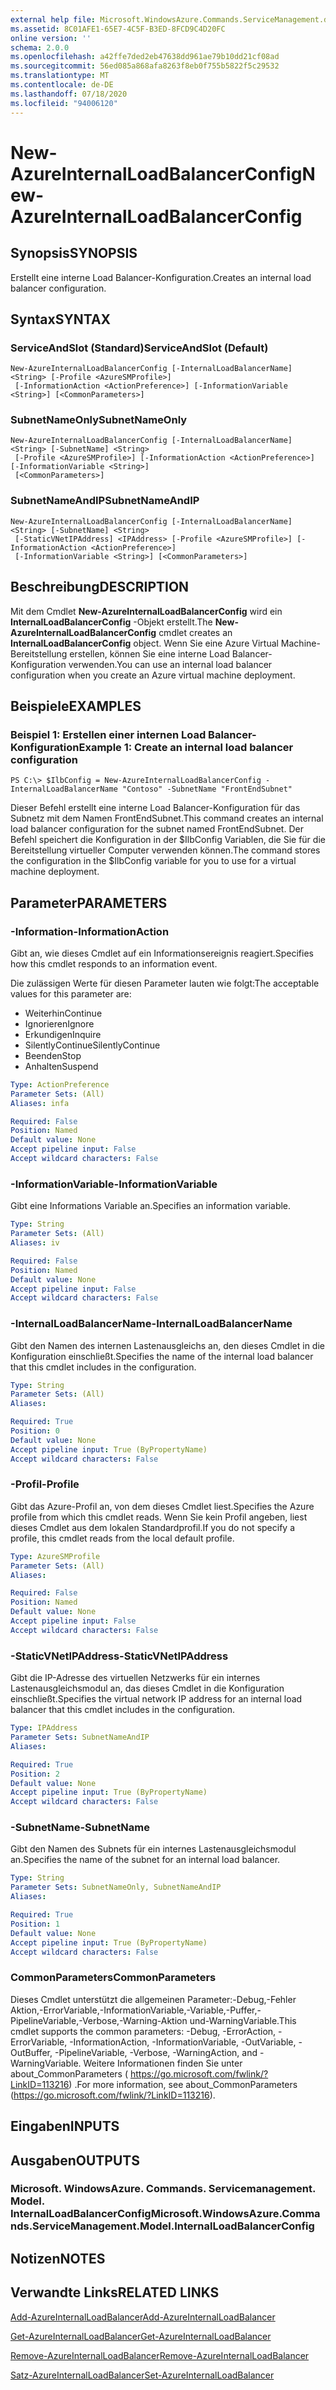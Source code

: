 ```yaml
---
external help file: Microsoft.WindowsAzure.Commands.ServiceManagement.dll-Help.xml
ms.assetid: 8C01AFE1-65E7-4C5F-B3ED-8FCD9C4D20FC
online version: ''
schema: 2.0.0
ms.openlocfilehash: a42ffe7ded2eb47638dd961ae79b10dd21cf08ad
ms.sourcegitcommit: 56ed085a868afa8263f8eb0f755b5822f5c29532
ms.translationtype: MT
ms.contentlocale: de-DE
ms.lasthandoff: 07/18/2020
ms.locfileid: "94006120"
---
```

# <span data-ttu-id="8ac9a-101">New-AzureInternalLoadBalancerConfig</span><span class="sxs-lookup"><span data-stu-id="8ac9a-101">New-AzureInternalLoadBalancerConfig</span></span>

## <span data-ttu-id="8ac9a-102">Synopsis</span><span class="sxs-lookup"><span data-stu-id="8ac9a-102">SYNOPSIS</span></span>
<span data-ttu-id="8ac9a-103">Erstellt eine interne Load Balancer-Konfiguration.</span><span class="sxs-lookup"><span data-stu-id="8ac9a-103">Creates an internal load balancer configuration.</span></span>

## <span data-ttu-id="8ac9a-104">Syntax</span><span class="sxs-lookup"><span data-stu-id="8ac9a-104">SYNTAX</span></span>

### <span data-ttu-id="8ac9a-105">ServiceAndSlot (Standard)</span><span class="sxs-lookup"><span data-stu-id="8ac9a-105">ServiceAndSlot (Default)</span></span>
```
New-AzureInternalLoadBalancerConfig [-InternalLoadBalancerName] <String> [-Profile <AzureSMProfile>]
 [-InformationAction <ActionPreference>] [-InformationVariable <String>] [<CommonParameters>]
```

### <span data-ttu-id="8ac9a-106">SubnetNameOnly</span><span class="sxs-lookup"><span data-stu-id="8ac9a-106">SubnetNameOnly</span></span>
```
New-AzureInternalLoadBalancerConfig [-InternalLoadBalancerName] <String> [-SubnetName] <String>
 [-Profile <AzureSMProfile>] [-InformationAction <ActionPreference>] [-InformationVariable <String>]
 [<CommonParameters>]
```

### <span data-ttu-id="8ac9a-107">SubnetNameAndIP</span><span class="sxs-lookup"><span data-stu-id="8ac9a-107">SubnetNameAndIP</span></span>
```
New-AzureInternalLoadBalancerConfig [-InternalLoadBalancerName] <String> [-SubnetName] <String>
 [-StaticVNetIPAddress] <IPAddress> [-Profile <AzureSMProfile>] [-InformationAction <ActionPreference>]
 [-InformationVariable <String>] [<CommonParameters>]
```

## <span data-ttu-id="8ac9a-108">Beschreibung</span><span class="sxs-lookup"><span data-stu-id="8ac9a-108">DESCRIPTION</span></span>
<span data-ttu-id="8ac9a-109">Mit dem Cmdlet **New-AzureInternalLoadBalancerConfig** wird ein **InternalLoadBalancerConfig** -Objekt erstellt.</span><span class="sxs-lookup"><span data-stu-id="8ac9a-109">The **New-AzureInternalLoadBalancerConfig** cmdlet creates an **InternalLoadBalancerConfig** object.</span></span>
<span data-ttu-id="8ac9a-110">Wenn Sie eine Azure Virtual Machine-Bereitstellung erstellen, können Sie eine interne Load Balancer-Konfiguration verwenden.</span><span class="sxs-lookup"><span data-stu-id="8ac9a-110">You can use an internal load balancer configuration when you create an Azure virtual machine deployment.</span></span>

## <span data-ttu-id="8ac9a-111">Beispiele</span><span class="sxs-lookup"><span data-stu-id="8ac9a-111">EXAMPLES</span></span>

### <span data-ttu-id="8ac9a-112">Beispiel 1: Erstellen einer internen Load Balancer-Konfiguration</span><span class="sxs-lookup"><span data-stu-id="8ac9a-112">Example 1: Create an internal load balancer configuration</span></span>
```
PS C:\> $IlbConfig = New-AzureInternalLoadBalancerConfig -InternalLoadBalancerName "Contoso" -SubnetName "FrontEndSubnet"
```

<span data-ttu-id="8ac9a-113">Dieser Befehl erstellt eine interne Load Balancer-Konfiguration für das Subnetz mit dem Namen FrontEndSubnet.</span><span class="sxs-lookup"><span data-stu-id="8ac9a-113">This command creates an internal load balancer configuration for the subnet named FrontEndSubnet.</span></span>
<span data-ttu-id="8ac9a-114">Der Befehl speichert die Konfiguration in der $IlbConfig Variablen, die Sie für die Bereitstellung virtueller Computer verwenden können.</span><span class="sxs-lookup"><span data-stu-id="8ac9a-114">The command stores the configuration in the $IlbConfig variable for you to use for a virtual machine deployment.</span></span>

## <span data-ttu-id="8ac9a-115">Parameter</span><span class="sxs-lookup"><span data-stu-id="8ac9a-115">PARAMETERS</span></span>

### <span data-ttu-id="8ac9a-116">-Information</span><span class="sxs-lookup"><span data-stu-id="8ac9a-116">-InformationAction</span></span>
<span data-ttu-id="8ac9a-117">Gibt an, wie dieses Cmdlet auf ein Informationsereignis reagiert.</span><span class="sxs-lookup"><span data-stu-id="8ac9a-117">Specifies how this cmdlet responds to an information event.</span></span>

<span data-ttu-id="8ac9a-118">Die zulässigen Werte für diesen Parameter lauten wie folgt:</span><span class="sxs-lookup"><span data-stu-id="8ac9a-118">The acceptable values for this parameter are:</span></span>

- <span data-ttu-id="8ac9a-119">Weiterhin</span><span class="sxs-lookup"><span data-stu-id="8ac9a-119">Continue</span></span>
- <span data-ttu-id="8ac9a-120">Ignorieren</span><span class="sxs-lookup"><span data-stu-id="8ac9a-120">Ignore</span></span>
- <span data-ttu-id="8ac9a-121">Erkundigen</span><span class="sxs-lookup"><span data-stu-id="8ac9a-121">Inquire</span></span>
- <span data-ttu-id="8ac9a-122">SilentlyContinue</span><span class="sxs-lookup"><span data-stu-id="8ac9a-122">SilentlyContinue</span></span>
- <span data-ttu-id="8ac9a-123">Beenden</span><span class="sxs-lookup"><span data-stu-id="8ac9a-123">Stop</span></span>
- <span data-ttu-id="8ac9a-124">Anhalten</span><span class="sxs-lookup"><span data-stu-id="8ac9a-124">Suspend</span></span>

```yaml
Type: ActionPreference
Parameter Sets: (All)
Aliases: infa

Required: False
Position: Named
Default value: None
Accept pipeline input: False
Accept wildcard characters: False
```

### <span data-ttu-id="8ac9a-125">-InformationVariable</span><span class="sxs-lookup"><span data-stu-id="8ac9a-125">-InformationVariable</span></span>
<span data-ttu-id="8ac9a-126">Gibt eine Informations Variable an.</span><span class="sxs-lookup"><span data-stu-id="8ac9a-126">Specifies an information variable.</span></span>

```yaml
Type: String
Parameter Sets: (All)
Aliases: iv

Required: False
Position: Named
Default value: None
Accept pipeline input: False
Accept wildcard characters: False
```

### <span data-ttu-id="8ac9a-127">-InternalLoadBalancerName</span><span class="sxs-lookup"><span data-stu-id="8ac9a-127">-InternalLoadBalancerName</span></span>
<span data-ttu-id="8ac9a-128">Gibt den Namen des internen Lastenausgleichs an, den dieses Cmdlet in die Konfiguration einschließt.</span><span class="sxs-lookup"><span data-stu-id="8ac9a-128">Specifies the name of the internal load balancer that this cmdlet includes in the configuration.</span></span>

```yaml
Type: String
Parameter Sets: (All)
Aliases: 

Required: True
Position: 0
Default value: None
Accept pipeline input: True (ByPropertyName)
Accept wildcard characters: False
```

### <span data-ttu-id="8ac9a-129">-Profil</span><span class="sxs-lookup"><span data-stu-id="8ac9a-129">-Profile</span></span>
<span data-ttu-id="8ac9a-130">Gibt das Azure-Profil an, von dem dieses Cmdlet liest.</span><span class="sxs-lookup"><span data-stu-id="8ac9a-130">Specifies the Azure profile from which this cmdlet reads.</span></span>
<span data-ttu-id="8ac9a-131">Wenn Sie kein Profil angeben, liest dieses Cmdlet aus dem lokalen Standardprofil.</span><span class="sxs-lookup"><span data-stu-id="8ac9a-131">If you do not specify a profile, this cmdlet reads from the local default profile.</span></span>

```yaml
Type: AzureSMProfile
Parameter Sets: (All)
Aliases: 

Required: False
Position: Named
Default value: None
Accept pipeline input: False
Accept wildcard characters: False
```

### <span data-ttu-id="8ac9a-132">-StaticVNetIPAddress</span><span class="sxs-lookup"><span data-stu-id="8ac9a-132">-StaticVNetIPAddress</span></span>
<span data-ttu-id="8ac9a-133">Gibt die IP-Adresse des virtuellen Netzwerks für ein internes Lastenausgleichsmodul an, das dieses Cmdlet in die Konfiguration einschließt.</span><span class="sxs-lookup"><span data-stu-id="8ac9a-133">Specifies the virtual network IP address for an internal load balancer that this cmdlet includes in the configuration.</span></span>

```yaml
Type: IPAddress
Parameter Sets: SubnetNameAndIP
Aliases: 

Required: True
Position: 2
Default value: None
Accept pipeline input: True (ByPropertyName)
Accept wildcard characters: False
```

### <span data-ttu-id="8ac9a-134">-SubnetName</span><span class="sxs-lookup"><span data-stu-id="8ac9a-134">-SubnetName</span></span>
<span data-ttu-id="8ac9a-135">Gibt den Namen des Subnets für ein internes Lastenausgleichsmodul an.</span><span class="sxs-lookup"><span data-stu-id="8ac9a-135">Specifies the name of the subnet for an internal load balancer.</span></span>

```yaml
Type: String
Parameter Sets: SubnetNameOnly, SubnetNameAndIP
Aliases: 

Required: True
Position: 1
Default value: None
Accept pipeline input: True (ByPropertyName)
Accept wildcard characters: False
```

### <span data-ttu-id="8ac9a-136">CommonParameters</span><span class="sxs-lookup"><span data-stu-id="8ac9a-136">CommonParameters</span></span>
<span data-ttu-id="8ac9a-137">Dieses Cmdlet unterstützt die allgemeinen Parameter:-Debug,-Fehler Aktion,-ErrorVariable,-InformationVariable,-Variable,-Puffer,-PipelineVariable,-Verbose,-Warning-Aktion und-WarningVariable.</span><span class="sxs-lookup"><span data-stu-id="8ac9a-137">This cmdlet supports the common parameters: -Debug, -ErrorAction, -ErrorVariable, -InformationAction, -InformationVariable, -OutVariable, -OutBuffer, -PipelineVariable, -Verbose, -WarningAction, and -WarningVariable.</span></span> <span data-ttu-id="8ac9a-138">Weitere Informationen finden Sie unter about_CommonParameters ( https://go.microsoft.com/fwlink/?LinkID=113216) .</span><span class="sxs-lookup"><span data-stu-id="8ac9a-138">For more information, see about_CommonParameters (https://go.microsoft.com/fwlink/?LinkID=113216).</span></span>

## <span data-ttu-id="8ac9a-139">Eingaben</span><span class="sxs-lookup"><span data-stu-id="8ac9a-139">INPUTS</span></span>

## <span data-ttu-id="8ac9a-140">Ausgaben</span><span class="sxs-lookup"><span data-stu-id="8ac9a-140">OUTPUTS</span></span>

### <span data-ttu-id="8ac9a-141">Microsoft. WindowsAzure. Commands. Servicemanagement. Model. InternalLoadBalancerConfig</span><span class="sxs-lookup"><span data-stu-id="8ac9a-141">Microsoft.WindowsAzure.Commands.ServiceManagement.Model.InternalLoadBalancerConfig</span></span>

## <span data-ttu-id="8ac9a-142">Notizen</span><span class="sxs-lookup"><span data-stu-id="8ac9a-142">NOTES</span></span>

## <span data-ttu-id="8ac9a-143">Verwandte Links</span><span class="sxs-lookup"><span data-stu-id="8ac9a-143">RELATED LINKS</span></span>

[<span data-ttu-id="8ac9a-144">Add-AzureInternalLoadBalancer</span><span class="sxs-lookup"><span data-stu-id="8ac9a-144">Add-AzureInternalLoadBalancer</span></span>](./Add-AzureInternalLoadBalancer.md)

[<span data-ttu-id="8ac9a-145">Get-AzureInternalLoadBalancer</span><span class="sxs-lookup"><span data-stu-id="8ac9a-145">Get-AzureInternalLoadBalancer</span></span>](./Get-AzureInternalLoadBalancer.md)

[<span data-ttu-id="8ac9a-146">Remove-AzureInternalLoadBalancer</span><span class="sxs-lookup"><span data-stu-id="8ac9a-146">Remove-AzureInternalLoadBalancer</span></span>](./Remove-AzureInternalLoadBalancer.md)

[<span data-ttu-id="8ac9a-147">Satz-AzureInternalLoadBalancer</span><span class="sxs-lookup"><span data-stu-id="8ac9a-147">Set-AzureInternalLoadBalancer</span></span>](./Set-AzureInternalLoadBalancer.md)


